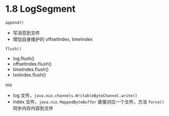 # 1.8 LogSegment

`append()`

* 写消息到文件
* 增加自身维护的 offsetIndex, timeIndex

`flush()`

* log.flush()
* offsetIndex.flush()
* timeIndex.flush()
* txnIndex.flush()

nio
* log 文件，`java.nio.channels.WritableByteChannel.write()`
* index 文件，`java.nio.MappedByteBuffer` 直接对应一个文件，方法 `force()` 同步内存内容到文件
